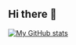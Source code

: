## Hi there 👋

[![My GitHub stats](https://github-readme-stats.vercel.app/api?username=anuraghazra)](https://github.com/anuraghazra/github-readme-stats)
<!--
**PictoDEV/PictoDEV** is a ✨ _special_ ✨ repository because its `README.md` (this file) appears on your GitHub profile.

Here are some ideas to get you started:

- 🔭 I’m currently working on ...
- 🌱 I’m currently learning ...
- 👯 I’m looking to collaborate on ...
- 🤔 I’m looking for help with ...
- 💬 Ask me about ...
- 📫 How to reach me: ...
- 😄 Pronouns: ...
- ⚡ Fun fact: ...
-->
